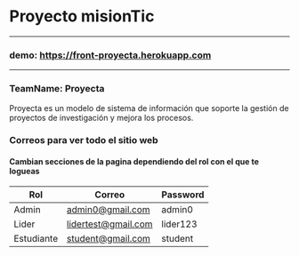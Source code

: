 # Proyecto misionTic 
***
### demo: https://front-proyecta.herokuapp.com
***
### TeamName: Proyecta

Proyecta es un modelo de sistema de información que soporte la gestión de proyectos de investigación y mejora los procesos. 
### Correos para ver todo el sitio web
#### Cambian secciones de la pagina dependiendo del rol con el que te logueas
| Rol    | Correo           | Password |
|--------|-----------------|--------|
|Admin | admin0@gmail.com | admin0 |
|Lider | lidertest@gmail.com | lider123 |
|Estudiante | student@gmail.com | student |



